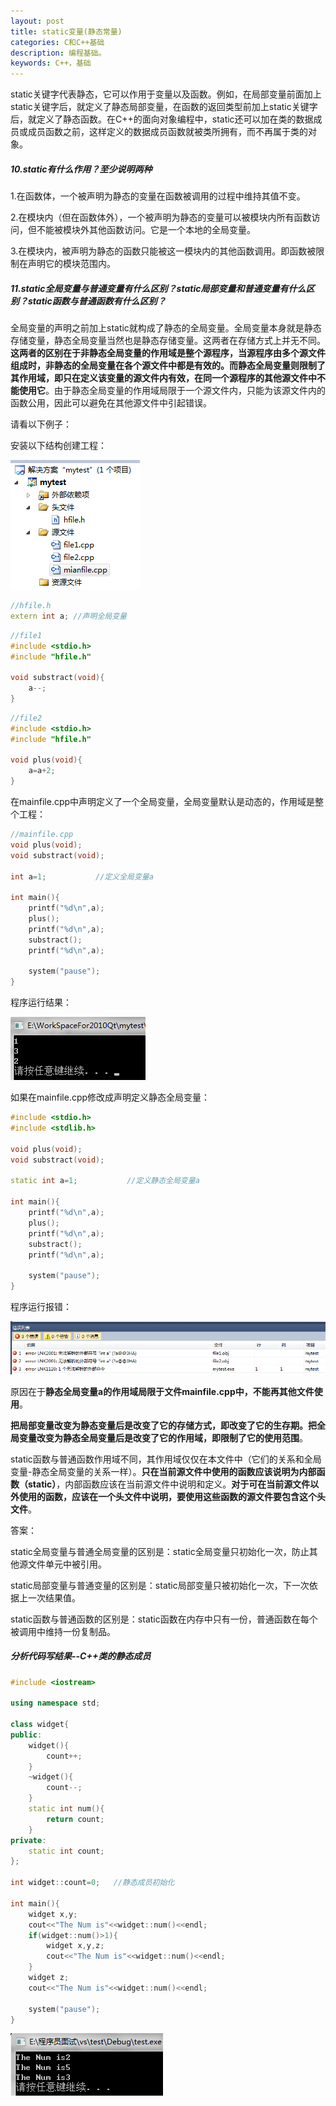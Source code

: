 ```yaml
---
layout: post
title: static变量(静态常量)
categories: C和C++基础
description: 编程基础。
keywords: C++，基础
---
```


static关键字代表静态，它可以作用于变量以及函数。例如，在局部变量前面加上static关键字后，就定义了静态局部变量，在函数的返回类型前加上static关键字后，就定义了静态函数。在C++的面向对象编程中，static还可以加在类的数据成员或成员函数之前，这样定义的数据成员函数就被类所拥有，而不再属于类的对象。

##### 10.static有什么作用？至少说明两种

1.在函数体，一个被声明为静态的变量在函数被调用的过程中维持其值不变。

2.在模块内（但在函数体外），一个被声明为静态的变量可以被模块内所有函数访问，但不能被模块外其他函数访问。它是一个本地的全局变量。

3.在模块内，被声明为静态的函数只能被这一模块内的其他函数调用。即函数被限制在声明它的模块范围内。

##### 11.static全局变量与普通变量有什么区别？static局部变量和普通变量有什么区别？static函数与普通函数有什么区别？

全局变量的声明之前加上static就构成了静态的全局变量。全局变量本身就是静态存储变量，静态全局变量当然也是静态存储变量。这两者在存储方式上并无不同。**这两者的区别在于非静态全局变量的作用域是整个源程序，当源程序由多个源文件组成时，非静态的全局变量在各个源文件中都是有效的。而静态全局变量则限制了其作用域，即只在定义该变量的源文件内有效，在同一个源程序的其他源文件中不能使用它**。由于静态全局变量的作用域局限于一个源文件内，只能为该源文件内的函数公用，因此可以避免在其他源文件中引起错误。

请看以下例子：

安装以下结构创建工程：

![](/images/posts/C++/34.png)

```cpp
//hfile.h
extern int a; //声明全局变量
```

```cpp
//file1
#include <stdio.h>
#include "hfile.h"

void substract(void){
	a--;
}
```

```cpp
//file2
#include <stdio.h>
#include "hfile.h"

void plus(void){
	a=a+2;
}
```

在mainfile.cpp中声明定义了一个全局变量，全局变量默认是动态的，作用域是整个工程：

```cpp
//mainfile.cpp
void plus(void);
void substract(void);

int a=1;           //定义全局变量a

int main(){
	printf("%d\n",a);
	plus();
	printf("%d\n",a);
	substract();
	printf("%d\n",a);

	system("pause");
}
```

程序运行结果：

![](/images/posts/C++/35.png)

如果在mainfile.cpp修改成声明定义静态全局变量：

```cpp
#include <stdio.h>
#include <stdlib.h>

void plus(void);
void substract(void);

static int a=1;           //定义静态全局变量a

int main(){
	printf("%d\n",a);
	plus();
	printf("%d\n",a);
	substract();
	printf("%d\n",a);

	system("pause");
}
```

程序运行报错：

![](/images/posts/C++/36.png)

原因在于**静态全局变量a的作用域局限于文件mainfile.cpp中，不能再其他文件使用**。


**把局部变量改变为静态变量后是改变了它的存储方式，即改变了它的生存期。把全局变量改变为静态全局变量后是改变了它的作用域，即限制了它的使用范围**。

static函数与普通函数作用域不同，其作用域仅仅在本文件中（它们的关系和全局变量-静态全局变量的关系一样）。**只在当前源文件中使用的函数应该说明为内部函数（static）**，内部函数应该在当前源文件中说明和定义。**对于可在当前源文件以外使用的函数，应该在一个头文件中说明，要使用这些函数的源文件要包含这个头文件**。

答案：

static全局变量与普通全局变量的区别是：static全局变量只初始化一次，防止其他源文件单元中被引用。

static局部变量与普通变量的区别是：static局部变量只被初始化一次，下一次依据上一次结果值。

static函数与普通函数的区别是：static函数在内存中只有一份，普通函数在每个被调用中维持一份复制品。

##### 分析代码写结果--C++类的静态成员

```cpp
#include <iostream>

using namespace std;

class widget{
public:
	widget(){
		count++;
	}
	~widget(){
		count--;
	}
	static int num(){
		return count;
	}
private:
	static int count;
};

int widget::count=0;   //静态成员初始化

int main(){
	widget x,y;
	cout<<"The Num is"<<widget::num()<<endl;
	if(widget::num()>1){
		widget x,y,z;
		cout<<"The Num is"<<widget::num()<<endl;
	}
	widget z;
	cout<<"The Num is"<<widget::num()<<endl;

	system("pause");
}
```

![](/images/posts/C++/37.png)